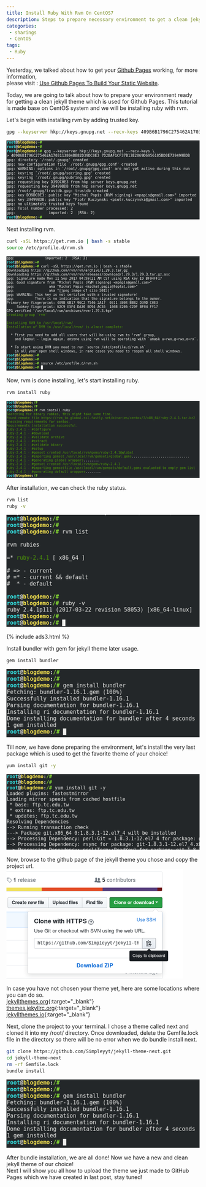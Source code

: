 ```yaml
---
title: Install Ruby With Rvm On CentOS7
description: Steps to prepare necessary environment to get a clean jekyll theme ready for GitHub Pages to use.
categories:
 - sharings
 - CentOS
tags:
 - Ruby
---
```


Yesterday, we talked about how to get your [Github Pages](https://pages.github.com/) working, for more information, <br>please visit : [Use Github Pages To Build Your Static Website](https://www.bulafish.com/sharings/2018/04/23/use-github-page-to-build-your-static-website/).

Today, we are going to talk about how to prepare your environment ready for getting a clean jekyll theme which is used for Github Pages.  This tutorial is made base on CentOS system and we will be installing ruby with rvm.

Let's begin with installing rvm by adding trusted key.
```bash
gpg --keyserver hkp://keys.gnupg.net --recv-keys 409B6B1796C275462A1703113804BB82D39DC0E3 7D2BAF1CF37B13E2069D6956105BD0E739499BDB
```
![rvm installation](/assets/images/2018042304.png)

Next installing rvm.
```bash
curl -sSL https://get.rvm.io | bash -s stable
source /etc/profile.d/rvm.sh
```
![rvm installation](/assets/images/2018042306.png)

Now, rvm is done installing, let's start installing ruby.
```bash
rvm install ruby
```
![ruby installation](/assets/images/2018042307.png)

After installation, we can check the ruby status.
```bash
rvm list
ruby -v
```
![ruby installation](/assets/images/2018042308.png)

{% include ads3.html %}

Install bundler with gem for jekyll theme later usage.
```bash
gem install bundler
```
![ruby installation](/assets/images/2018042312.png)

Till now, we have done preparing the environment, let's install the very last package which is used to get the favorite theme of your choice!
```bash
yum install git -y
```
![ruby installation](/assets/images/2018042309.png)

Now, browse to the github page of the jekyll theme you chose and copy the project url.
<br>![jekyll theme installation](/assets/images/2018042310.png)

In case you have not chosen your theme yet, here are some locations where you can do so.
<br>[jekyllthemes.org](http://jekyllthemes.org/){:target="_blank"}
<br>[themes.jekyllrc.org](https://themes.jekyllrc.org/){:target="_blank"}
<br>[jekyllthemes.io](https://jekyllthemes.io/){:target="_blank"}

Next, clone the project to your terminal.  I chose a theme called next and cloned it into my /root/ directory.  Once downloaded, delete the Gemfile.lock file in the directory so there will be no error when we do bundle install next.
```bash
git clone https://github.com/Simpleyyt/jekyll-theme-next.git
cd jekyll-theme-next
rm -rf Gemfile.lock
bundle install
```
![jekyll theme installation](/assets/images/2018042312.png)

After bundle installation, we are all done!
Now we have a new and clean jekyll theme of our choice!
<br>Next I will show you all how to upload the theme we just made to GitHub Pages which we have created in last post, stay tuned!
